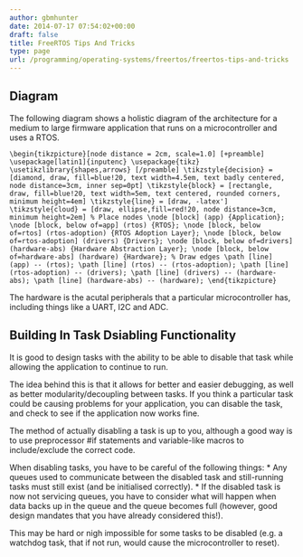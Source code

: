 ```yaml
---
author: gbmhunter
date: 2014-07-17 07:54:02+00:00
draft: false
title: FreeRTOS Tips And Tricks
type: page
url: /programming/operating-systems/freertos/freertos-tips-and-tricks
---
```


## Diagram

The following diagram shows a holistic diagram of the architecture for a medium to large firmware application that runs on a microcontroller and uses a RTOS.

```
\begin{tikzpicture}[node distance = 2cm, scale=1.0] [+preamble] \usepackage[latin1]{inputenc} \usepackage{tikz} \usetikzlibrary{shapes,arrows} [/preamble] \tikzstyle{decision} = [diamond, draw, fill=blue!20, text width=4.5em, text badly centered, node distance=3cm, inner sep=0pt] \tikzstyle{block} = [rectangle, draw, fill=blue!20, text width=5em, text centered, rounded corners, minimum height=4em] \tikzstyle{line} = [draw, -latex'] \tikzstyle{cloud} = [draw, ellipse,fill=red!20, node distance=3cm, minimum height=2em] % Place nodes \node [block] (app) {Application}; \node [block, below of=app] (rtos) {RTOS}; \node [block, below of=rtos] (rtos-adoption) {RTOS Adoption Layer}; \node [block, below of=rtos-adoption] (drivers) {Drivers}; \node [block, below of=drivers] (hardware-abs) {Hardware Abstraction Layer}; \node [block, below of=hardware-abs] (hardware) {Hardware}; % Draw edges \path [line] (app) -- (rtos); \path [line] (rtos) -- (rtos-adoption); \path [line] (rtos-adoption) -- (drivers); \path [line] (drivers) -- (hardware-abs); \path [line] (hardware-abs) -- (hardware); \end{tikzpicture}
```

The hardware is the acutal peripherals that a particular microcontroller has, including things like a UART, I2C and ADC.

## Building In Task Dsiabling Functionality

It is good to design tasks with the ability to be able to disable that task while allowing the application to continue to run.

The idea behind this is that it allows for better and easier debugging, as well as better modularity/decoupling between tasks. If you think a particular task could be causing problems for your application, you can disable the task, and check to see if the application now works fine.

The method of actually disabling a task is up to you, although a good way is to use preprocessor #if statements and variable-like macros to include/exclude the correct code.

When disabling tasks, you have to be careful of the following things:  * Any queues used to communicate between the disabled task and still-running tasks must still exist (and be initialised correctly).  * If the disabled task is now not servicing queues, you have to consider what will happen when data backs up in the queue and the queue becomes full (however, good design mandates that you have already considered this!).

This may be hard or nigh impossible for some tasks to be disabled (e.g. a watchdog task, that if not run, would cause the microcontroller to reset).
